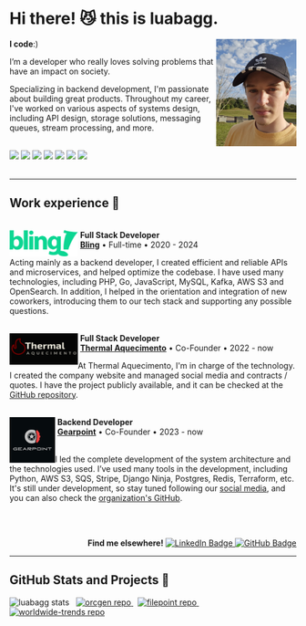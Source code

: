 <h1>Hi there! 😼 this is luabagg.</h1>

<a href="./images" target="_blank">
    <img src="./images/luabagg.jpg" width="28%" align="right" alt="luabagg"/>
</a>

<div align="left">
    <p><strong>I code</strong>:)</p>
    <p>I’m a developer who really loves solving problems that  have an impact on society.</p>
    <p>
        Specializing in backend development, I'm passionate about building great products. Throughout my career, I've worked on various aspects of systems design, including API design, storage solutions, messaging queues, stream processing, and more.
    </p>
    <br />
    <div>
        <img height="26px" src="https://img.shields.io/badge/PHP-777BB4?style=for-the-badge&logoColor=white"/>
        <img height="26px" src="https://img.shields.io/badge/Python-3776AB?style=for-the-badge&logoColor=white"/>
        <img height="26px" src="https://img.shields.io/badge/Go-00ADD8?style=for-the-badge&logoColor=white"/>
        <img height="26px" src="https://img.shields.io/badge/JavaScript-F7DF1E?style=for-the-badge&logoColor=black"/>
        <img height="26px" src="https://img.shields.io/badge/mysql-4479A1?style=for-the-badge&logoColor=white"/>
        <img height="26px" src="https://img.shields.io/badge/CSS3-1572B6?style=for-the-badge&logoColor=white"/>
        <img height="26px" src="https://img.shields.io/badge/HTML5-E34F26?style=for-the-badge&logoColor=white"/>
    </div>
</div>

<br />
<hr />

<div>
    <h2>Work experience 🚀</h2>
    <br />
    <div>
        <div>
            <img src="./images/bling.svg" width="120px" height="46px" align="left" alt="Bling logo"/>
            &nbsp;<strong>Full Stack Developer</strong>
            <br />
            &nbsp;<a href="https://www.bling.com.br/"><strong>Bling</strong></a> • Full-time • 2020 - 2024
        </div>
        <p>
            Acting mainly as a backend developer, I created efficient and reliable APIs and microservices, and helped optimize the codebase. I have used many technologies, including PHP, Go, JavaScript, MySQL, Kafka, AWS S3 and OpenSearch. In addition, I helped in the orientation and integration of new coworkers, introducing them to our tech stack and supporting any possible questions.
        </p>
    </div>
    <br />
    <div>
        <div>
            <img src="./images/thermal-aquecimento.png" width="120px" height="55px" align="left" alt="Thermal Aquecimento logo"/>
            &nbsp;<strong>Full Stack Developer</strong>
            <br />
            &nbsp;<a href="https://thermalaquecimento.com.br/"><strong>Thermal Aquecimento</strong></a> • Co-Founder • 2022 - now
        </div>
        <p>
            At Thermal Aquecimento, I'm in charge of the technology. I created the company website and managed social media and contracts / quotes. I have the project publicly available, and it can be checked at the <a href="https://github.com/luabagg/thermalaquec" alt="Github link">GitHub repository</a>.
        </p>
    </div>
    <br />
    <div>
        <div>
            <img src="./images/gearpoint.svg" width="80px" height="80px" align="left" alt="Gearpoint logo"/>
            &nbsp;<strong>Backend Developer</strong>
            <br />
            &nbsp;<a href="https://instagram.com/gearpoint.br"><strong>Gearpoint</strong></a> • Co-Founder • 2023 - now
        </div>
        <br />
        <p>
            I led the complete development of the system architecture and the technologies used. I’ve used many tools in the development, including Python, AWS S3, SQS, Stripe, Django Ninja, Postgres, Redis, Terraform, etc. It's still under development, so stay tuned following our <a href="https://instagram.com/gearpoint.br">social media</a>, and you can also check the <a href="https://github.com/gearpoint" alt="Organization link">organization's GitHub</a>.
        </p>
    </div>
</div>

<br /><br />

<div align="right">
    <b>Find me elsewhere!</b>
    <a href="https://www.linkedin.com/in/luabagg" target="_blank">
        <img height="18px" src="https://img.shields.io/badge/Luan Baggio-0077B5?style=for-the-badge&logo=linkedin&logoColor=white" alt="LinkedIn Badge"/>
    </a>
    <a href="https://github.com/luabagg" target="_blank">
        <img height="18px" src="https://img.shields.io/github/followers/luabagg?label=follow&style=social" alt="GitHub Badge"/>
    </a>
</div>

<hr />

<div>
    <h2>GitHub Stats and Projects 📌</h2>
    <img height="150px" src="https://github-readme-stats.vercel.app/api/top-langs/?username=luabagg&hide=html&layout=compact&theme=cobalt" alt="luabagg stats"/>
    &nbsp;
    <a href="https://github.com/luabagg/orcgen" target="_blank">
        <img height="150px" width="335px" src="https://github-readme-stats.vercel.app/api/pin/?username=luabagg&repo=orcgen&theme=cobalt" alt="orcgen repo"/>
    </a>
    &nbsp;
    <a href="https://github.com/gearpoint/filepoint" target="_blank">
        <img height="150px" width="335px" src="https://github-readme-stats.vercel.app/api/pin/?username=gearpoint&repo=filepoint&theme=cobalt" alt="filepoint repo"/>
    </a>
    &nbsp;
    <a href="https://github.com/luabagg/worldwide-trends" target="_blank">
        <img height="150px" width="335px" src="https://github-readme-stats.vercel.app/api/pin/?username=luabagg&repo=worldwide-trends&theme=cobalt" alt="worldwide-trends repo"/>
    </a>
</div>
